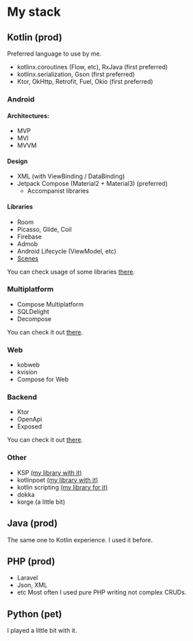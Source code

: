 # My stack
## Kotlin (prod)
Preferred language to use by me.
- kotlinx.coroutines (Flow, etc), RxJava (first preferred)
- kotlinx.serialization, Gson (first preferred)
- Ktor, OkHttp, Retrofit, Fuel, Okio (first preferred)
### Android
#### Architectures:
- MVP
- MVI
- MVVM
#### Design
- XML (with ViewBinding / DataBinding)
- Jetpack Compose (Material2 + Material3) (preferred)
  - Accompanist libraries
#### Libraries
- Room
- Picasso, Glide, Coil
- Firebase
- Admob
- Android Lifecycle (ViewModel, etc)
- [Scenes](https://github.com/bytedance/scene)

You can check usage of some libraries [there](https://github.com/y9vad9/simple-vocabulary).
### Multiplatform
- Compose Multiplatform
- SQLDelight
- Decompose

You can check it out [there](https://github.com/y9vad9/notes).

### Web
- kobweb
- kvision
- Compose for Web

### Backend
- Ktor
- OpenApi
- Exposed

You can check it out [there](https://github.com/y9vad9/dove).
### Other
- KSP [(my library with it)](https://github.com/y9vad9/implier)
- kotlinpoet [(my library with it)](https://github.com/y9vad9/implier)
- kotlin scripting [(my library for it)](https://github.com/kotlingang/script.kt)
- dokka
- korge (a little bit)
## Java (prod)
The same one to Kotlin experience. I used it before.
## PHP (prod)
- Laravel
- Json, XML
- etc
Most often I used pure PHP writing not complex CRUDs.
## Python (pet)
I played a little bit with it.
